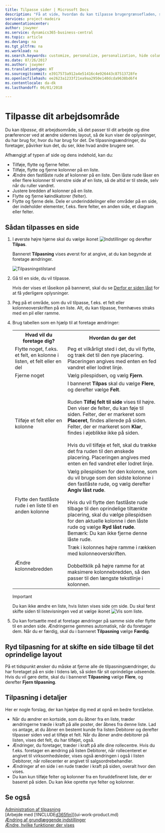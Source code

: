 ```yaml
---
title: Tilpasse sider | Microsoft Docs
description: "Få at vide, hvordan du kan tilpasse brugergrænsefladen, så den passer til din måde at arbejde på."
services: project-madeira
documentationcenter: 
author: jswymer
ms.service: dynamics365-business-central
ms.topic: article
ms.devlang: na
ms.tgt_pltfrm: na
ms.workload: na
ms.search.keywords: customize, personalize, personalization, hide columns, remove fields, move fields
ms.date: 07/26/2017
ms.author: jswymer
ms.translationtype: HT
ms.sourcegitcommit: e3917573a912a4e51416c4e926443c87513728fe
ms.openlocfilehash: ee2623a1233f21ea9aa2950e140dcda9638bd6f4
ms.contentlocale: da-dk
ms.lasthandoff: 06/01/2018

---
```

# <a name="personalizing-your-workspace"></a>Tilpasse dit arbejdsområde
<!--NAV in the Web client-->
Du kan *tilpasse*, dit arbejdsområde, så det passer til dit arbejde og dine præferencer ved at ændre sidernes layout, så de kun viser de oplysninger, du har brug for, hvor du har brug for det. De tilpasningsændringer, du foretager, påvirker kun det, du ser, ikke hvad andre brugere ser.

Afhængigt af typen af side og dens indehold, kan du:

-   Tilføje, flytte og fjerne felter.
-   Tilføje, flytte og fjerne kolonner på en liste.
-   Ændre den fastlåste rude af kolonner på en liste. Den låste rude låser en eller flere kolonner til venstre side af en liste, så de altid er til stede, selv når du ruller vandret.
-   Justere bredden af kolonner på en liste.
-   Flytte og fjerne køindikatorer (felter).
-   Flytte og fjerne dele. Dele er underinddelinger eller områder på en side, der indeholder elementer, f.eks. flere felter, en anden side, et diagram eller felter.  

## <a name="to-personalize-a-page"></a>Sådan tilpasses en side

1. I øverste højre hjørne skal du vælge ikonet ![Indstillinger](media/ui-experience/settings_icon_small.png "ikonet Indstillinger til rollecenter") og derefter **Tilpas**.

    Banneret **Tilpasning** vises øverst for at angive, at du kan begynde at foretage ændringer.

    ![Tilpasningstilstand](media/ui_personalize_mode_small.png "Tilpasningstilstand")

2.  Gå til en side, du vil tilpasse.

    Hvis der vises et låseikon på banneret, skal du se [Derfor er siden låst](ui-personalization-locked.md) for at få yderligere oplysninger.

3.  Peg på et område, som du vil tilpasse, f.eks. et felt eller kolonneoverskriften på en liste. Alt, du kan tilpasse, fremhæves straks med en pil eller ramme.
<!--
    -  If a component can be personalized, an arrow head (![Personalization indicator arrow left](media/ui_personalize_arrow_left.png "Personalization indicator arrow left") or ![Personalization indicator arrow down](media/ui_personalize_arrow_down.png "Personalization indicator arrow down")) appears.
    -   If the component is a part, the extent of the part is indicated by a border.
    -   The freeze pane in a list is indicated by a vertical line along the entire right-side of the last column of the freeze pane.
    -->

4.  Brug tabellen som en hjælp til at foretage ændringer:     <table>
        <tr><th>Hvad vil du foretage dig?</td><th>Hvordan du gør det</th></tr>
        <tr><td>Flytte noget, f.eks. et felt, en kolonne i listen, et felt eller en del</td><td> Peg et vilkårligt sted i det, du vil flytte, og træk det til den nye placering. Placeringen angives med enten en fed vandret eller lodret linje.</td></tr>
        <tr><td>Fjerne noget</td><td>Vælg pilespidsen, og vælg <b>Fjern</b>. </td></tr>
        <tr><td>Tilføje et felt eller en kolonne</td><td>I banneret <b>Tilpas</b> skal du vælge <b>Flere</b>, og derefter vælge <b>Felt</b>.<br /></br>Ruden <b>Tilføj felt til side</b> vises til højre. Den viser de felter, du kan føje til siden. Felter, der er markeret som <b>Placeret</b>, findes allerede på siden. Felter, der er markeret som <b>Klar</b>, findes i øjeblikke ikke på siden.<br /></br>Hvis du vil tilføje et felt, skal du trække det fra ruden til den ønskede placering. Placeringen angives med enten en fed vandret eller lodret linje.</td></tr>
        <tr><td>Flytte den fastlåste rude i en liste til en anden kolonne</td><td>Vælg pilespidsen for den kolonne, som du vil bruge som den sidste kolonne i den fastlåste rude, og vælg derefter <b>Angiv låst rude</b>.<br /><br/>Hvis du vil flytte den fastlåste rude tilbage til den oprindelige tiltænkte placering, skal du vælge pilespidsen for den aktuelle kolonne i den låste rude og vælge <b>Ryd låst rude</b>. Bemærk: Du kan ikke fjerne denne låste rude.</td></tr>
        <tr><td>Ændre kolonnebredden</td><td>Træk i kolonnes højre ramme i rækken med kolonneoverskriften. <br /><br />Dobbeltklik på højre ramme for at maksimere kolonnebredden, så den passer til den længste tekstlinje i kolonnen.</td></tr>
      </table>

    > [!IMPORTANT]  
    >   Du kan ikke ændre en liste, hvis listen vises side om side. Du skal først skifte siden til listevisningen ved at vælge ikonet ![Vis som liste](media/ui_show_as_list_icon.png "Pil til venstre Vis som liste").

5.  Du kan fortsætte med at foretage ændringer på samme side eller flytte til en anden side. Ændringerne gemmes automatisk, når du foretager dem. Når du er færdig, skal du i banneret **Tilpasning** vælge **Færdig**.

## <a name="clear-personalization-to-change-a-page-back-to-its-original-layout"></a>Ryd tilpasning for at skifte en side tilbage til det oprindelige layout
På et tidspunkt ønsker du måske at fjerne alle de tilpasningsændringer, du har foretaget på en side i tidens løb, så siden får sit oprindelige udseende. Hvis du vil gøre dette, skal du i banneret **Tilpasning** vælge **Flere**, og derefter **Fjern tilpasning**.

## <a name="personalization-in-detail"></a>Tilpasning i detaljer
Her er nogle forslag, der kan hjælpe dig med at opnå en bedre forståelse.  
-   Når du ændrer en kortside, som du åbner fra en liste, træder ændringerne træde i kraft på alle poster, der åbnes fra denne liste. Lad os antage, at du åbner en bestemt kunde fra listen Debitorer og derefter tilpasser siden ved at tilføje et felt. Når du åbner andre debitorer på listen, vises det felt, du har tilføjet, også.
-   Ændringer, du foretager, træder i kraft på alle dine rollecentre. Hvis du f.eks. foretager en ændring på listen Debitorer, når rollecenteret er angivet til virksomhedsleder, vises også ændringen i også i listen Debitorer, når rollecenter er angivet til salgsordrebehandler.
-   Ændringer af en side i en rude træder i kraft på siden, overalt hvor den vises.  
-   Du kan kun tilføje felter og kolonner fra en foruddefineret liste, der er baseret på siden. Du kan ikke oprette nye felter og kolonner.

## <a name="see-also"></a>Se også
[Administration af tilpasning](ui-personalization-manage.md)  
[Arbejde med [!INCLUDE[d365fin](includes/d365fin_md.md)]](ui-work-product.md)  
[Ændring af grundlæggende indstillinger](ui-change-basic-settings.md)  
[Ændre, hvilke funktioner der vises](ui-experiences.md)  

